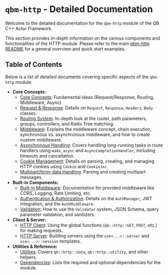 # `qbm-http` - Detailed Documentation

Welcome to the detailed documentation for the `qbm-http` module of the QB C++ Actor Framework.

This section provides in-depth information on the various components and functionalities of the HTTP module. Please refer to the main [qbm-http README](../README.md) for a general overview and quick start examples.

## Table of Contents

Below is a list of detailed documents covering specific aspects of the `qbm-http` module:

*   **Core Concepts:**
    *   [Core Concepts](./core_concepts.md): Fundamental ideas (Request/Response, Routing, Middleware, Async).
    *   [Request & Response](./request_response.md): Details on `Request`, `Response`, `Headers`, `Body` classes.
    *   [Routing System](./routing.md): In-depth look at the router, path parameters, groups, controllers, and Radix Tree matching.
    *   [Middleware](./middleware.md): Explains the middleware concept, chain execution, synchronous vs. asynchronous middleware, and how to create custom middleware.
    *   [Asynchronous Handling](./async_handling.md): Covers handling long-running tasks in route handlers using `make_async` and `AsyncCompletionHandler`, including timeouts and cancellation.
    *   [Cookie Management](./cookies.md): Details on parsing, creating, and managing HTTP cookies using `Cookie` and `CookieJar`.
    *   [Multipart/form-data Handling](./multipart.md): Parsing and creating multipart messages.
*   **Built-in Components:**
    *   [Built-in Middleware](./builtin_middleware.md): Documentation for provided middleware like CORS, Logging, Rate Limiting, etc.
    *   [Authentication & Authorization](./authentication.md): Details on the `AuthManager`, JWT integration, and the `AuthMiddleware`.
    *   [Validation](./validation.md): How to use the `Validator` system, JSON Schema, query parameter validation, and sanitizers.
*   **Client & Server:**
    *   [HTTP Client](./client.md): Using the global functions (`qb::http::GET`, `POST`, etc.) for making requests.
    *   [HTTP Server](./server.md): Building servers using the `use<...>::server` and `use<...>::session` templates.
*   **Utilities & Reference:**
    *   [Utilities](./utils.md): Covers `qb::http::date`, `qb::http::utility`, and other helpers.
    *   [Dependencies](./dependencies.md): Lists the required and optional dependencies for the module. 